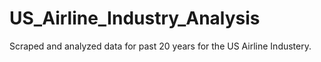 # US_Airline_Industry_Analysis
Scraped and analyzed data for past 20 years for the US Airline Industery.
